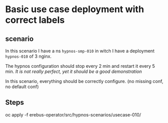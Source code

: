 # Basic use case deployment with correct labels

## scenario

In this scenario I have a ns `hypnos-smp-010` in witch I have a deployment `hypnos-010` of 3 nginx.

The hypnos configuration should stop every 2 min and restart it every 5 min. _It is not really perfect, yet it should be a good demonstration_

In this scenario, everything should be correctly configure. (no missing conf, no default conf) 

## Steps

oc apply -f erebus-operator/src/hypnos-scenarios/usecase-010/


